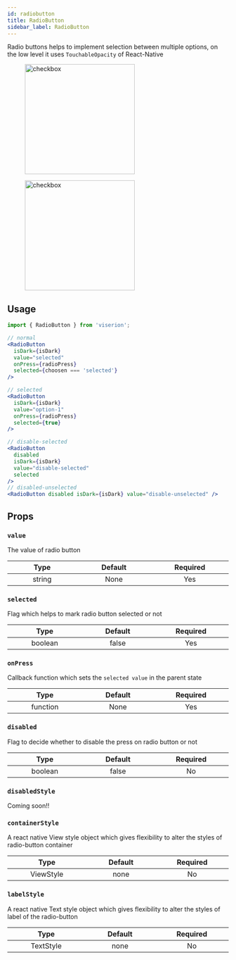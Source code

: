 ```yaml
---
id: radiobutton
title: RadioButton
sidebar_label: RadioButton
---
```


Radio buttons helps to implement selection between multiple options, on the low level it uses `TouchableOpacity` of React-Native

<div className="image-horizontal-preview">
    <figure>
      <img src="/super/img/radio_1.png" alt="checkbox" width="250"/>
    </figure>
    <figure>
      <img src="/super/img/radio_2.png" alt="checkbox" width="250"/>
    </figure>
</div>

## Usage

```jsx
import { RadioButton } from 'viserion';

// normal
<RadioButton
  isDark={isDark}
  value="selected"
  onPress={radioPress}
  selected={choosen === 'selected'}
/>

// selected
<RadioButton
  isDark={isDark}
  value="option-1"
  onPress={radioPress}
  selected={true}
/>

// disable-selected
<RadioButton
  disabled
  isDark={isDark}
  value="disable-selected"
  selected
/>
// disabled-unselected
<RadioButton disabled isDark={isDark} value="disable-unselected" />

```

## Props

### `value`

The value of radio button

|           Type            |         Default         |        Required        |
| :-----------------------: | :---------------------: | :--------------------: |
| string <img width="500"/> | None <img width="500"/> | Yes <img width="500"/> |

### `selected`

Flag which helps to mark radio button selected or not

|            Type            |         Default          |        Required        |
| :------------------------: | :----------------------: | :--------------------: |
| boolean <img width="500"/> | false <img width="500"/> | Yes <img width="500"/> |

### `onPress`

Callback function which sets the `selected value` in the parent state

|            Type             |        Default         |        Required        |
| :-------------------------: | :--------------------: | :--------------------: |
| function <img width="500"/> | None<img width="500"/> | Yes <img width="500"/> |

### `disabled`

Flag to decide whether to disable the press on radio button or not

|            Type            |         Default          |       Required        |
| :------------------------: | :----------------------: | :-------------------: |
| boolean <img width="500"/> | false <img width="500"/> | No <img width="500"/> |

### `disabledStyle`

Coming soon!!

### `containerStyle`

A react native View style object which gives flexibility to alter the styles of radio-button container

|             Type             |         Default         |       Required        |
| :--------------------------: | :---------------------: | :-------------------: |
| ViewStyle <img width="500"/> | none <img width="500"/> | No <img width="500"/> |

### `labelStyle`

A react native Text style object which gives flexibility to alter the styles of label of the radio-button

|             Type             |         Default         |       Required        |
| :--------------------------: | :---------------------: | :-------------------: |
| TextStyle <img width="500"/> | none <img width="500"/> | No <img width="500"/> |
